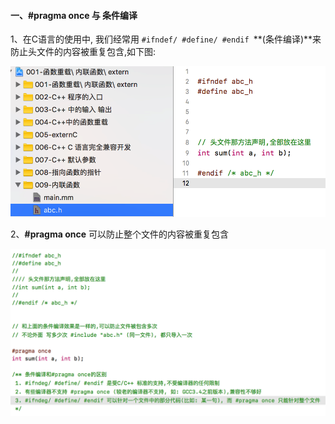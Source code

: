 #### 一、#pragma once 与 条件编译

1、在C语言的使用中, 我们经常用 `#ifndef/ #define/ #endif `**(条件编译)**来防止头文件的内容被重复包含,如下图:

![](/assets/Snip20190112_5.png)

2、**#pragma once** 可以防止整个文件的内容被重复包含

![](/assets/Snip20190112_8.png)
